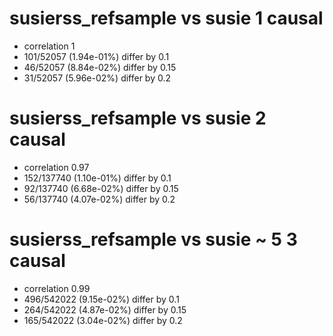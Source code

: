 # susierss_refsample vs susie  1 causal

- correlation 1
- 101/52057 (1.94e-01%) differ by 0.1
- 46/52057 (8.84e-02%) differ by 0.15
- 31/52057 (5.96e-02%) differ by 0.2


# susierss_refsample vs susie  2 causal

- correlation 0.97
- 152/137740 (1.10e-01%) differ by 0.1
- 92/137740 (6.68e-02%) differ by 0.15
- 56/137740 (4.07e-02%) differ by 0.2


# susierss_refsample vs susie  ~ 5 3 causal

- correlation 0.99
- 496/542022 (9.15e-02%) differ by 0.1
- 264/542022 (4.87e-02%) differ by 0.15
- 165/542022 (3.04e-02%) differ by 0.2


